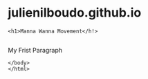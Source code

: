 # julienilboudo.github.io
<!DOCTYPE html>
<html>
  
  <head>
  <title>Manna Wanna</title>
  </head>
  
  <body>
  
    <h1>Manna Wanna Movement</h!>
    
   <img scr="images/IMG_E1037.jpg">
    <p>My Frist Paragraph</p>
    
    </body>
    </html>
    
    
    
    
 


